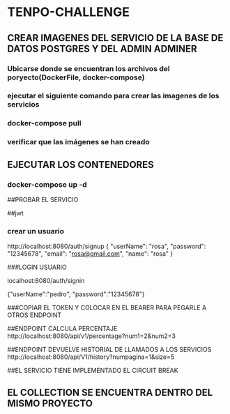 # TENPO-CHALLENGE


## CREAR IMAGENES DEL SERVICIO DE LA BASE DE DATOS POSTGRES Y DEL ADMIN ADMINER
### Ubicarse donde se encuentran los archivos del poryecto(DockerFile, docker-compose)
### ejecutar el siguiente comando para crear las imagenes de los servicios
### docker-compose pull
### verificar que las imágenes se han creado
## EJECUTAR LOS CONTENEDORES
### docker-compose up -d
##PROBAR EL SERVICIO
   
##jwt
### crear un usuario
http://localhost:8080/auth/signup
{
    "userName": "rosa",
    "password": "12345678",
    "email": "rosa@gmail.com",
    "name": "rosa"
}

###LOGIN USUARIO

localhost:8080/auth/signin

{"userName":"pedro",
"password":"12345678"}

###COPIAR EL TOKEN Y COLOCAR EN EL BEARER PARA PEGARLE A OTROS ENDPOINT

##ENDPOINT CALCULA PERCENTAJE
http://localhost:8080/api/v1/percentage?num1=2&num2=3

##ENDPOINT DEVUELVE HISTORIAL DE LLAMADOS A LOS SERVICIOS
http://localhost:8080/api/V1/history?numpagina=1&size=5


##EL SERVICIO TIENE IMPLEMENTADO EL CIRCUIT BREAK 

## EL COLLECTION SE ENCUENTRA DENTRO DEL MISMO PROYECTO
